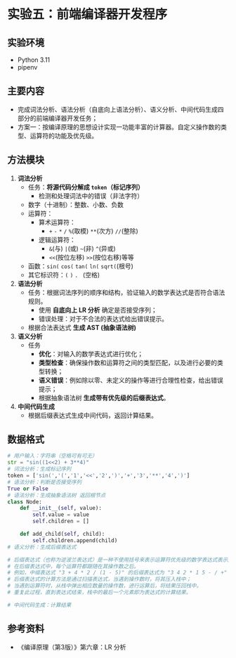 # 实验五：前端编译器开发程序

## 实验环境

- Python 3.11
- pipenv

## 主要内容

- 完成词法分析、语法分析（自底向上语法分析）、语义分析、中间代码生成四部分的前端编译器开发任务；
- 方案一：按编译原理的思想设计实现一功能丰富的计算器。自定义操作数的类型、运算符的功能及优先级。


## 方法模块

1. **词法分析**
   - 任务：**将源代码分解成 `token`（标记序列）**
     - 检测和处理词法中的错误（非法字符）
   - 数字（十进制）：整数、小数、负数
   - 运算符：
     - 算术运算符：
       - `+` `-` `*` `/` `%`(取模) `**`(次方) `//`(整除)
     - 逻辑运算符：
       - `&`(与) `|`(或) `~`(非) `^`(异或)
       - `<<`(按位左移) `>>`(按位右移)等等
   - 函数：`sin(` `cos(` `tan(`  `ln(` `sqrt(`(根号)
   - 其它标识符：`(` `)` `.` ` `(空格)
2. **语法分析**
   - 任务：根据词法序列的顺序和结构，验证输入的数学表达式是否符合语法规则。
     - 使用 **自底向上 LR 分析** 确定是否接受序列；
     - 错误处理：对于不合法的表达式给出错误提示。
   - 根据合法表达式 **生成 AST (抽象语法树)** 
3. **语义分析**
   - 任务
     - **优化**：对输入的数学表达式进行优化；
     - **类型检查**：确保操作数和运算符之间的类型匹配，以及进行必要的类型转换；
     - **语义错误**：例如除以零、未定义的操作等进行合理性检查，给出错误提示；
     - 根据抽象语法树 **生成带有优先级的后缀表达式**。
4. **中间代码生成**
   - 根据后缀表达式生成中间代码，返回计算结果。

## 数据格式

```python
# 用户输入：字符串（空格可有可无）
str = "sin((1<<2) + 3**4)"
# 词法分析：生成标记序列
token = ['sin(','(','1','<<','2',')','+','3','**','4',')']
# 语法分析：判断是否接受序列
True or False
# 语法分析：生成抽象语法树 返回根节点
class Node:
    def __init__(self, value):
        self.value = value
        self.children = []

    def add_child(self, child):
        self.children.append(child)
# 语义分析：生成后缀表达式

# 后缀表达式（也称为逆波兰表达式）是一种不使用括号来表示运算符优先级的数学表达式表示方法。
# 在后缀表达式中，每个运算符都跟随在其操作数之后。
# 例如，中缀表达式 "3 + 4 * 2 / (1 - 5)" 的后缀表达式为 "3 4 2 * 1 5 - / +"
# 后缀表达式的计算方法是通过扫描表达式，当遇到操作数时，将其压入栈中；
# 当遇到运算符时，从栈中弹出相应数量的操作数，进行运算后，将结果压回栈中。
# 重复此过程，直到表达式结束，栈中的最后一个元素即为表达式的计算结果。

# 中间代码生成：计算结果
```

## 参考资料

- 《编译原理（第3版）》第六章：LR 分析